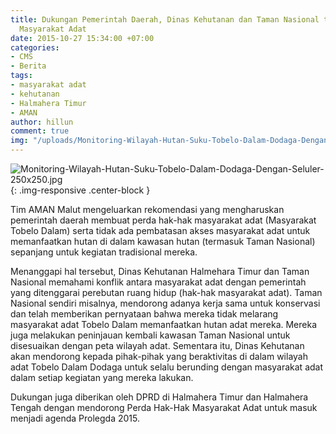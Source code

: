```yaml
---
title: Dukungan Pemerintah Daerah, Dinas Kehutanan dan Taman Nasional terkait Hak
  Masyarakat Adat
date: 2015-10-27 15:34:00 +07:00
categories:
- CMS
- Berita
tags:
- masyarakat adat
- kehutanan
- Halmahera Timur
- AMAN
author: hillun
comment: true
img: "/uploads/Monitoring-Wilayah-Hutan-Suku-Tobelo-Dalam-Dodaga-Dengan-Seluler-250x250.jpg"
---
```


![Monitoring-Wilayah-Hutan-Suku-Tobelo-Dalam-Dodaga-Dengan-Seluler-250x250.jpg](/uploads/Monitoring-Wilayah-Hutan-Suku-Tobelo-Dalam-Dodaga-Dengan-Seluler-250x250.jpg){: .img-responsive .center-block }

Tim AMAN Malut mengeluarkan rekomendasi yang mengharuskan pemerintah daerah membuat perda hak-hak masyarakat adat (Masyarakat Tobelo Dalam) serta tidak ada pembatasan akses masyarakat adat untuk memanfaatkan hutan di dalam kawasan hutan (termasuk Taman Nasional) sepanjang untuk kegiatan tradisional mereka.

Menanggapi hal tersebut, Dinas Kehutanan Halmehara Timur dan Taman Nasional memahami konflik antara masyarakat adat dengan pemerintah yang ditenggarai perebutan ruang hidup (hak-hak masyarakat adat). Taman Nasional sendiri misalnya, mendorong adanya kerja sama untuk konservasi dan telah memberikan pernyataan bahwa mereka tidak melarang masyarakat adat Tobelo Dalam memanfaatkan hutan adat mereka. Mereka juga melakukan peninjauan kembali kawasan Taman Nasional untuk disesuaikan dengan peta wilayah adat. Sementara itu, Dinas Kehutanan akan mendorong kepada pihak-pihak yang beraktivitas di dalam wilayah adat Tobelo Dalam Dodaga untuk selalu berunding dengan masyarakat adat dalam setiap kegiatan yang mereka lakukan.

Dukungan juga diberikan oleh DPRD di Halmahera Timur dan Halmahera Tengah dengan mendorong Perda Hak-Hak Masyarakat Adat untuk masuk menjadi agenda Prolegda 2015.